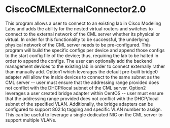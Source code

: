 # CiscoCMLExternalConnector2.0
This program allows a user to connect to an existing lab in Cisco Modeling Labs and adds the ability for the nested virtual routers and switches to connect to the external network of the CML server whether its physical or virtual.  In order for this functionality to be successful, the underlying physical network of the CML server needs to be pre-configured.  This program will build the specific configs per device and append those configs to the start config file of the device; thus, requiring the lab to be halted in order to append the configs.  The user can optionally add the backend management devices to the existing lab in order to connect externally rather than manually add. Option1 which leverages the default pre-built bridge0 adapter will allow the inside devices to connect to the same subnet as the CML server -- user must ensure that the addressing range provided does not conflict with the DHCP/local subnet of the CML server.  Option2 leverages a user created bridge adapter within CentOS -- user must ensure that the addressing range provided does not conflict with the DHCP/local subnet of the specified VLAN.  Additionally, the bridge adapters can be configured to support 802.1q tagging and specific VLAN number to assign.  This can be useful to leverage a single dedicated NIC on the CML server to support multiple VLANs.

